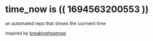 # time_now is (( 1694563200553 ))

an automated repo that shows the currnent time

inspired by [breakingheatmap](https://github.com/breakingheatmap/breakingheatmap)